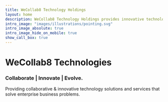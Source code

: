 ```yaml
---
title: WeCollab8 Technology Holdings
layout: home
description: WeCollab8 Technology Holdings provides innovative technology solutions for common business problems.
intro_image: "images/illustrations/pointing.svg"
intro_image_absolute: true
intro_image_hide_on_mobile: true
show_call_box: true
---
```


# WeCollab8 Technologies
### Collaborate | Innovate | Evolve.

Providing collaborative &  innovative technology solutions and services that solve enterprise business problems.

